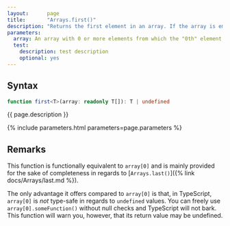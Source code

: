 ```yaml
---
layout:      page
title:       "Arrays.first()"
description: "Returns the first element in an array. If the array is empty, returns undefined."
parameters:
  array: An array with 0 or more elements from which the "0th" element is returned (but not removed).
  test:
    description: test description
    optional: yes
---
```

## Syntax

```ts
function first<T>(array: readonly T[]): T | undefined
```

<p class="description">{{ page.description }}</p>
{% include parameters.html parameters=page.parameters %}

## Remarks

This function is functionally equivalent to `array[0]` and is mainly provided for the sake of completeness in regards to [`Arrays.last()`]({% link docs/Arrays/last.md %}).

The only advantage it offers compared to `array[0]` is that, in TypeScript, `array[0]` is *not* type-safe in regards to `undefined` values.
You can freely use `array[0].someFunction()` without null checks and TypeScript will not bark. This function will warn you, however, that its
return value may be undefined.
